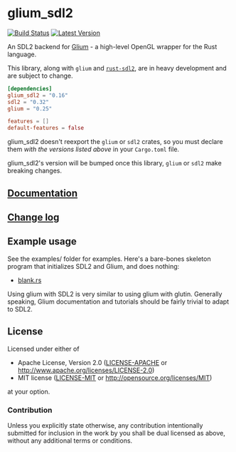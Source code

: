 # glium_sdl2

[![Build Status](https://travis-ci.org/nukep/glium-sdl2.svg)](https://travis-ci.org/nukep/glium-sdl2)
[![Latest Version](https://img.shields.io/crates/v/glium_sdl2.svg)](https://crates.io/crates/glium_sdl2)

An SDL2 backend for [Glium](https://github.com/tomaka/glium) - a high-level
OpenGL wrapper for the Rust language.

This library, along with `glium` and [`rust-sdl2`](https://github.com/Rust-SDL2/rust-sdl2),
are in heavy development and are subject to change.

```toml
[dependencies]
glium_sdl2 = "0.16"
sdl2 = "0.32"
glium = "0.25"

features = []
default-features = false
```

glium_sdl2 doesn't reexport the `glium` or `sdl2` crates, so you must declare
them _with the versions listed above_ in your `Cargo.toml` file.

glium_sdl2's version will be bumped once this library, `glium` or `sdl2`
make breaking changes.

## [Documentation](https://docs.rs/glium_sdl2)

## [Change log](CHANGELOG.md)

## Example usage

See the examples/ folder for examples. Here's a bare-bones skeleton program that initializes SDL2 and Glium, and does nothing:
* [blank.rs](examples/blank.rs)

Using glium with SDL2 is very similar to using glium with glutin.
Generally speaking, Glium documentation and tutorials should be fairly trivial
to adapt to SDL2.

## License

Licensed under either of
 * Apache License, Version 2.0 ([LICENSE-APACHE](LICENSE-APACHE) or http://www.apache.org/licenses/LICENSE-2.0)
 * MIT license ([LICENSE-MIT](LICENSE-MIT) or http://opensource.org/licenses/MIT)

at your option.

### Contribution

Unless you explicitly state otherwise, any contribution intentionally submitted
for inclusion in the work by you shall be dual licensed as above, without any
additional terms or conditions.

